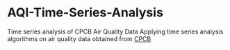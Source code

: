 # AQI-Time-Series-Analysis
Time series analysis of CPCB Air Quality Data
Applying time series analysis algorithms on air quality data obtained from <a href="http://www.cpcb.gov.in/CAAQM/frmUserAvgReportCriteria.aspx">CPCB</a>
